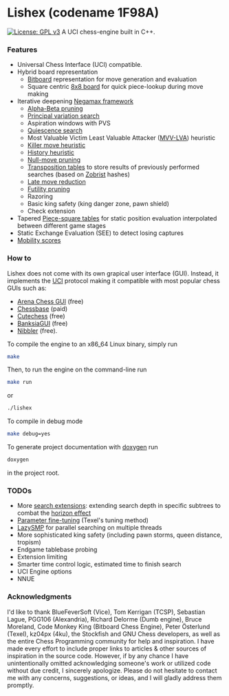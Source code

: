 # Lishex (codename 1F98A)
[![License: GPL v3](https://img.shields.io/badge/License-GPLv3-blue.svg)](https://www.gnu.org/licenses/gpl-3.0)
A UCI chess-engine built in C++.
### Features 
- Universal Chess Interface (UCI) compatible.
- Hybrid board representation 
  - [Bitboard](https://www.chessprogramming.org/Bitboards) representation for move generation and evaluation
  - Square centric [8x8 board](https://www.chessprogramming.org/8x8_Board) for quick piece-lookup during move making
- Iterative deepening [Negamax framework](https://www.chessprogramming.org/Negamax)
  - [Alpha-Beta pruning](https://www.chessprogramming.org/Alpha-Beta)
  - [Principal variation search](https://www.chessprogramming.org/Principal_Variation_Search)
  - Aspiration windows with PVS
  - [Quiescence search](https://www.chessprogramming.org/Quiescence_Search)
  - Most Valuable Victim Least Valuable Attacker ([MVV-LVA](https://www.chessprogramming.org/MVV-LVA)) heuristic 
  - [Killer move heuristic](https://www.chessprogramming.org/Killer_Heuristic)
  - [History heuristic](https://www.chessprogramming.org/History_Heuristic)
  - [Null-move pruning](https://www.chessprogramming.org/Null_Move_Pruning)
  - [Transposition tables](https://www.chessprogramming.org/Transposition_Table) to store results of previously performed searches (based on [Zobrist](https://www.chessprogramming.org/Zobrist_Hashing) hashes)
  - [Late move reduction](https://www.chessprogramming.org/Late_Move_Reductions)
  - [Futility pruning](https://www.chessprogramming.org/Futility_Pruning)
  - Razoring
  - Basic king safety (king danger zone, pawn shield)
  - Check extension
- Tapered [Piece-square tables](https://www.chessprogramming.org/Piece-Square_Tables) for static position evaluation interpolated between different game stages
- Static Exchange Evaluation (SEE) to detect losing captures
- [Mobility scores](https://www.chessprogramming.org/Mobility)

### How to 
Lishex does not come with its own grapical user interface (GUI).  Instead, it implements the [UCI](https://www.chessprogramming.org/UCI) protocol making it compatible with most popular chess GUIs such as:
- [Arena Chess GUI](http://www.playwitharena.de/) (free)
- [Chessbase](https://chessbase.com/) (paid)
- [Cutechess](https://cutechess.com/) (free)
- [BanksiaGUI](https://banksiagui.com/) (free)
- [Nibbler](https://github.com/fohristiwhirl/nibbler/releases) (free).

To compile the engine to an x86_64 Linux binary, simply run
``` sh
make
```
Then, to run the engine on the command-line run
```sh
make run 
```
or
```sh
./lishex
```
To compile in debug mode
```sh
make debug=yes
```
To generate project documentation with [doxygen](https://www.doxygen.nl/) run 

```sh
doxygen
```
in the project root.

### TODOs
- More [search extensions](https://www.chessprogramming.org/Extensions): extending search depth in specific subtrees to combat the [horizon effect](https://www.chessprogramming.org/Horizon_Effect)
- [Parameter fine-tuning](https://www.chessprogramming.org/Automated_Tuning) (Texel's tuning method)
- [LazySMP](https://www.chessprogramming.org/Parallel_Search) for parallel searching on multiple threads
- More sophisticated king safety (including pawn storms, queen distance, tropism)
- Endgame tablebase probing
- Extension limiting
- Smarter time control logic, estimated time to finish search
- UCI Engine options
- NNUE

### Acknowledgments
I'd like to thank BlueFeverSoft (Vice), Tom Kerrigan (TCSP), Sebastian Lague, PGG106 (Alexandria), Richard Delorme (Dumb engine), Bruce Moreland, Code Monkey King (Bitboard Chess Engine), Peter Österlund (Texel), kz04px (4ku), the Stockfish and GNU Chess developers, as well as the entire Chess Programming community for help and inspiration. I have made every effort to include proper links to articles & other sources of inspiration in the source code. However, if by any chance I have unintentionally omitted acknowledging someone's work or utilized code without due credit, I sincerely apologize. Please do not hesitate to contact me with any concerns, suggestions, or ideas, and I will gladly address them promptly.
